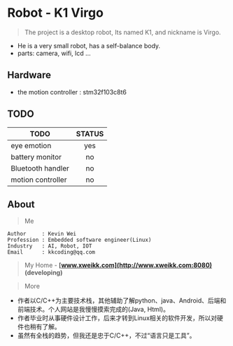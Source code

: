 # Robot - K1 Virgo
> The project is a desktop robot, Its named K1, and nickname is Virgo.
- He is a very small robot, has a self-balance body.
- parts: camera, wifi, lcd ...


## Hardware
- the motion controller : stm32f103c8t6

## TODO
| TODO | STATUS |
| --- | :---: |
| eye emotion | yes|
| battery monitor | no |
| Bluetooth handler | no |
| motion controller | no |

## About
> Me

    Author     : Kevin Wei
    Profession : Embedded software engineer(Linux)
    Industry   : AI, Robot, IOT
    Email      : kkcoding@qq.com

> My Home - **[www.xweikk.com](http://www.xweikk.com:8080) (developing)**

> More
    
- 作者以C/C++为主要技术栈，其他辅助了解python、java、Android、后端和前端技术。个人网站是我慢慢摸索完成的(Java, Html)。
- 作者毕业时从事硬件设计工作，后来才转到Linux相关的软件开发，所以对硬件也稍有了解。
- 虽然有全栈的趋势，但我还是忠于C/C++，不过“语言只是工具”。


